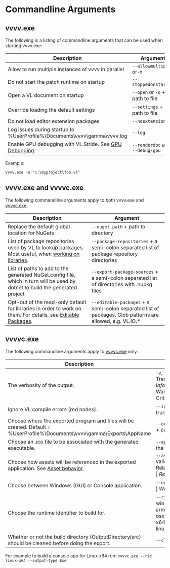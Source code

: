 # Commandline Arguments

## vvvv.exe
The following is a listing of commandline arguments that can be used when starting vvvv.exe:

Description|Argument
-|-
Allow to run multiple instances of vvvv in parallel|`--allowmultiple` or`-m`
Do not start the patch runtime on startup|`--stoppedonstartup` 
Open a VL document on startup|`--open` or `-o` + path to file
Override loading the default settings|`--settings` + path to file
Do not load editor extension packages|`--noextensions`
Log issues during startup to %UserProfile%\Documents\vvvv\gamma\vvvv.log |`--log`
Enable GPU debugging with VL.Stride. See [GPU Debugging](../libraries/3d/gpu-debugging.md).| `--renderdoc` and `--debug-gpu`

Example:

    vvvv.exe -o "c:\myproject\foo.vl"


## vvvv.exe and vvvvc.exe
The following commandline arguments apply to both vvvv.exe and [vvvvc.exe](exporting.md#the-commandline-compiler):

Description|Argument
-|-
Replace the default global location for NuGets|`--nuget-path` + path to directory
List of package repositories used by VL to lookup packages. Most useful, when [working on libraries](../extending/contributing.md).|`--package-repositories` + a semi-colon separated list of package repository directories
List of paths to add to the generated NuGet.config file, which in turn will be used by dotnet to build the generated project|`--export-package-sources` + a semi-colon separated list of directories with .nupkg files
Opt-out of the read-only default for libraries in order to work on them. For details, see [Editable Packages](../language/compilation.md#editable-packages).|`--editable-packages` + a semi-colon separated list of packages. Glob patterns are allowed, e.g. VL.IO.*

## vvvvc.exe
The following commandline arguments apply to [vvvvc.exe](exporting.md#the-commandline-compiler) only:

Description|Argument
-|-
The verbosity of the output. |`-v`, `--verbosity` + Trace \| Debug \| *Information* \| Warning \| Error \| Critical \| None
Ignore VL compile errors (red nodes). |`--ignore-errors` + true \| *false*
Choose where the exported program and files will be created. Default = %UserProfile%\Documents\vvvv\gamma\Exports\AppName|`--output-directory` + path to directory
Choose an .ico file to be associated with the generated executable.|`--app-icon` path to the .ico file
Choose how assets will be referenced in the exported application. See [Asset behavior](exporting.md#asset-behavior). |`--asset-behavior` valid values: RelativeToDocument \| *RelativeToOutput*
Choose between Windows (GUI) or Console application. |`--output-type` + Exe \| *WinExe*
Choose the runtime identifier to build for. |`--rid` + *win-x64* \| win-x86 \| win-arm64 \| osx-x64 \| osx-arm64 \| linux-x64 \| linux-arm \| linux-arm64
Whether or not the build directory (OutputDirectory/src) should be cleaned before doing the export. |`--clean` *true* \| false

For example to build a console app for Linux x64 run:
`vvvvc.exe --rid linux-x64 --output-type Exe`